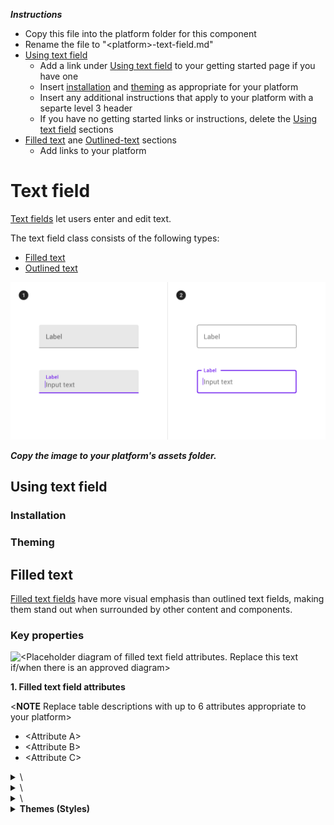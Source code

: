 <!--docs:
title: "Text field"
layout: detail
section: components
excerpt: "<Platform name> Text field"
ide_version: "<cIDE name> <compatible IDE version and build number>"
material_package_version: "<compatible Material platform package version number>"
iconId:
path: /
api_doc_root:
-->

_**Instructions**_
* Copy this file into the platform folder for this component
* Rename the file to "\<platform\>-text-field.md"
* [Using text field](#using-text-field)
    * Add a link under [Using text field](#using-text-field) to your getting started page if you have one
    * Insert [installation](#installation) and [theming](#theming) as appropriate for your platform
    * Insert any additional instructions that apply to your platform with a separte level 3 header
    * If you have no getting started links or instructions, delete the [Using text field](#using-text-field) sections
* [Filled text](#filled-text) ane [Outlined-text](#outlined-text) sections
    * Add links to your platform 


# Text field

[Text fields](https://material.io/components/text-fields) let users enter and edit text.

The text field class consists of the following types:

* [Filled text](#filled-text)
* [Outlined text](#outlined-text)

<img src="assets/text-field-generic.png" alt="Text field example of both filled and outlined text from material.io">

_**Copy the image to your platform's assets folder.**_

## Using text field

### Installation

### Theming

## Filled text

[Filled text fields](https://material.io/components/text-fields/#filled-text-field) have more visual emphasis than outlined text fields, making them stand out when surrounded by other content and components.
### Key properties

![\<Placeholder diagram of filled text field attributes. Replace this text if/when there is an approved diagram\>](assets.png)

**1. Filled text field attributes**


\<**NOTE** Replace table descriptions with up to 6 attributes appropriate to your platform\>

* \<Attribute A\>
* \<Attribute B\>
* \<Attribute C\>

<details>
<summary>\<Attribute A\></summary>
<p>

Description | Attribute |  Default value | Related method(s)
---|---|---|---
Desc. 1 | | |
</p>
</details>

<details>
<summary>\<Attribute B\></summary>
<p>

Description | Attribute | Default value | Related method(s)
---|---|---|---
Desc. 1 | | | 

</p>
</details>

<details>
<summary>\<Attribute C\></summary>
<p>

Description | Attribute | Default value | Related method(s)
---|---|---|---
Desc. 1 | | | 

</p>
</details>

<details>
<summary><b>Themes (Styles)</b></summary>
<p>

Description | Theme
---|---
Default theme | 
Icon theme | 




### Filled text example

Source code API:

* \<source class name\>
  * [Class definition](developer site here)
  * [GitHub source](https://github.com/materials-components/)

The following examples shows a filled text field with <code>color</code> text and <code>color</code> background.


_**Copy the image to your platform's assets folder. Use a screenshot of your render.**_
<img src="assets/.png" alt="filled text field for <platform> platform">

```
<source code example here>
The source code example should do the following as per the video usage example (https://material.io/components/text-fields/#filled-text-field):
* Display a filled text field with the default gray opacity of 38%
* Display a text field label "Label" with the default gray opacity of 60%
* Display a stroke when active along the bottom of the text field with the default color #6200EE
* Display a trailing reduce-red-eye icon within the text field with a default opacity of 60%
* Display helper text "Helper text" below the text field
```

## Outlined text

[Outlined text fields](https://material.io/components/text-fields/#outlined-text-field) have less visual emphasis than filled text fields. When they appear in places like forms, where many text fields are placed together, their reduced emphasis helps simplify the layout.
### Key properties

![\<Placeholder diagram of outlined teld field attributes. Replace this text if/when there is an approved diagram\>](assets.png)

**1.Outlined text field**


\<**NOTE** Replace table descriptions with up to 6 attributes appropriate to your platform\>



* \<Attribute A\>
* \<Attribute B\>
* \<Attribute C\>

<details>
<summary>\<Attribute A\></summary>
<p>

Description | Attribute |  Default value | Related method(s)
---|---|---|---
Desc. 1 | | |
</p>
</details>

<details>
<summary>\<Attribute B\></summary>
<p>

Description | Attribute | Default value | Related method(s)
---|---|---|---
Desc. 1 | | | 

</p>
</details>

<details>
<summary>\<Attribute C\></summary>
<p>

Description | Attribute | Default value | Related method(s)
---|---|---|---
Desc. 1 | | | 

</p>
</details>

<details>
<summary><b>Themes (Styles)</b></summary>
<p>

Description | Theme
---|---
Default theme | 
Icon theme | 



### Outlined text example

Source code API:

* \<source class name\>
  * [Class definition](developer site here)
  * [GitHub source](https://github.com/materials-components/)

The following examples shows an outlined text field with <code>color</code> text and <code>color</code> outline.

_**Copy the image to your platform's assets folder. Use a screenshot of your render.**_
<img src="assets/.png" alt="outlined text field for <> platform">

```
<source code example here>
The source code example should do the following as per the video usage example (https://material.io/components/text-fields/#outlined-text-field):
* Display an outlined text field with the default outlined opacity of 60%
* Display a text field label "Label" with the default gray opacity of 60%
* Display a stroke when active along the outlined with the default color #6200EE
* Display a trailing reduce-red-eye icon within the text field with a default opacity of 60%
* Display helper text "Helper text" below the text field with a default opacity of 60%

```

